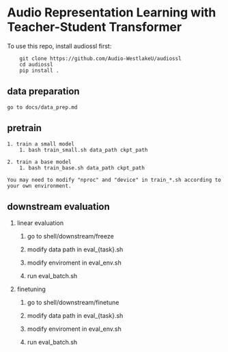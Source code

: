 # Audio Representation Learning with Teacher-Student Transformer

To use this repo, install audiossl first:

```
    git clone https://github.com/Audio-WestlakeU/audiossl
    cd audiossl
    pip install .
```

## data preparation

    go to docs/data_prep.md
    
    

## pretrain


    1. train a small model
        1. bash train_small.sh data_path ckpt_path

    2. train a base model
        1. bash train_base.sh data_path ckpt_path
    
    You may need to modify "nproc" and "device" in train_*.sh according to your own environment.
    

## downstream evaluation

1. linear evaluation

    1. go to shell/downstream/freeze

    2. modify data path in eval_{task}.sh 

    3. modify enviroment in eval_env.sh

    4. run eval_batch.sh



2. finetuning

    1. go to shell/downstream/finetune

    2. modify data path in eval_{task}.sh 

    3. modify enviroment in eval_env.sh

    4. run eval_batch.sh
